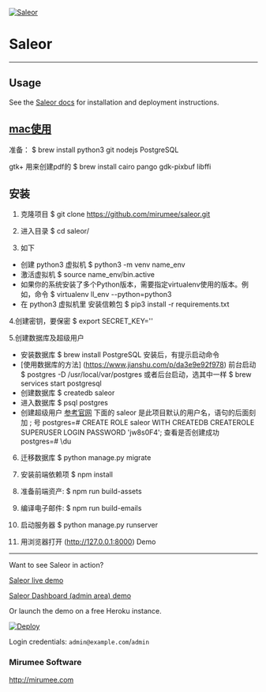 [![Saleor](http://getsaleor.com/mr-saleor-readme.png)](http://getsaleor.com)


Saleor
======

* * *

Usage
-----

See the [Saleor docs](https://saleor.readthedocs.io) for installation and deployment instructions.

[mac使用](https://saleor.readthedocs.io/en/latest/gettingstarted/installation-macos.html)
-----
准备： $ brew install python3 git nodejs PostgreSQL

gtk+
用来创建pdf的
$ brew install cairo pango gdk-pixbuf libffi

安装
-----
1. 克隆项目
$ git clone https://github.com/mirumee/saleor.git
2. 进入目录
$ cd saleor/

3. 如下
 + 创建 python3 虚拟机
$ python3 -m venv name_env
 + 激活虚拟机
$ source name_env/bin.active
 + 如果你的系统安装了多个Python版本，需要指定virtualenv使用的版本。例如，命令
$ virtualenv ll_env --python=python3
 + 在 python3 虚拟机里 安装信赖包
$ pip3 install -r requirements.txt

4.创建密钥，要保密
$ export SECRET_KEY='<mysecretkey>'

5.创建数据库及超级用户
 + 安装数据库
 $ brew install PostgreSQL
 安装后，有提示启动命令
 + [使用数据库的方法] (https://www.jianshu.com/p/da3e9e92f978) 
 前台启动
 $ postgres -D /usr/local/var/postgres
 或者后台启动，选其中一样
 $ brew services start postgresql
 + 创建数据库
 $ createdb saleor
 + 进入数据库
 $ psql postgres 
 + 创建超级用户 [参考官网](https://www.postgresql.org/docs/current/static/sql-createrole.html)
   下面的 saleor 是此项目默认的用户名，语句的后面刻加 ; 号
 postgres=# CREATE ROLE saleor WITH CREATEDB CREATEROLE SUPERUSER LOGIN PASSWORD 'jw8s0F4';
 查看是否创建成功
 postgres=# \du

6. 迁移数据库
$ python manage.py migrate

7. 安装前端依赖项
$ npm install

8. 准备前端资产:
$ npm run build-assets

9. 编译电子邮件:
$ npm run build-emails

10. 启动服务器
$ python manage.py runserver

11. 用浏览器打开 (http://127.0.0.1:8000)
Demo
----

Want to see Saleor in action?

[Saleor live demo](http://demo.getsaleor.com/)

[Saleor Dashboard (admin area) demo](http://demo.getsaleor.com/dashboard/)

Or launch the demo on a free Heroku instance.

[![Deploy](https://www.herokucdn.com/deploy/button.png)](https://heroku.com/deploy)

Login credentials: `admin@example.com`/`admin`



### Mirumee Software

http://mirumee.com
